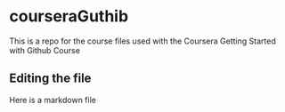# courseraGuthib
This is a repo for the course files used with the Coursera Getting Started with Github Course

## Editing the file

Here is a markdown file
